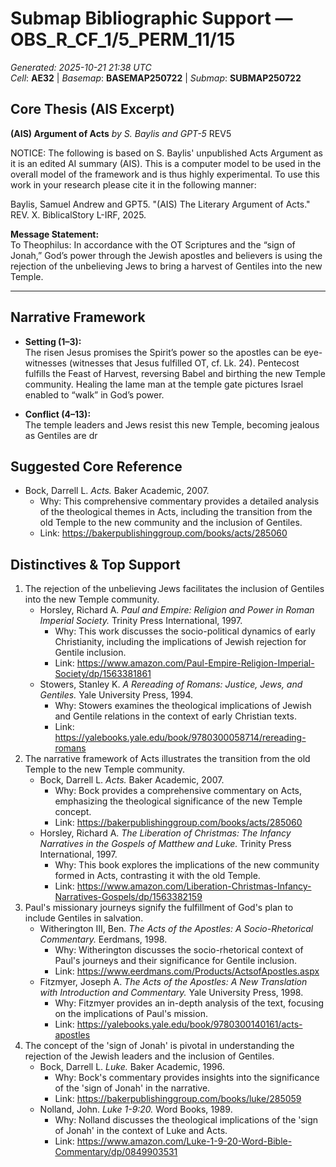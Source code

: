 # Submap Bibliographic Support — OBS_R_CF_1/5_PERM_11/15
_Generated: 2025-10-21 21:38 UTC_  
_Cell_: **AE32**   |   _Basemap_: **BASEMAP250722**   |   _Submap_: **SUBMAP250722**

## Core Thesis (AIS Excerpt)
**(AIS) Argument of Acts**
*by S. Baylis and GPT-5*
REV5

NOTICE: The following is based on S. Baylis' unpublished Acts Argument as it is an edited AI summary (AIS). This is a computer model to be used in the overall model of the framework and is thus highly experimental. To use this work in your research please cite it in the following manner:

Baylis, Samuel Andrew and GPT5. "(AIS) The Literary Argument of Acts." REV. X. BiblicalStory L-IRF, 2025.

**Message Statement:**  
To Theophilus: In accordance with the OT Scriptures and the “sign of Jonah,” God’s power through the Jewish apostles and believers is using the rejection of the unbelieving Jews to bring a harvest of Gentiles into the new Temple.  

---

## Narrative Framework

- **Setting (1–3):**  
  The risen Jesus promises the Spirit’s power so the apostles can be eye-witnesses (witnesses that Jesus fulfilled OT, cf. Lk. 24). Pentecost fulfills the Feast of Harvest, reversing Babel and birthing the new Temple community. Healing the lame man at the temple gate pictures Israel enabled to “walk” in God’s power.  

- **Conflict (4–13):**  
  The temple leaders and Jews resist this new Temple, becoming jealous as Gentiles are dr

## Suggested Core Reference
- Bock, Darrell L. *Acts.* Baker Academic, 2007.
  - Why: This comprehensive commentary provides a detailed analysis of the theological themes in Acts, including the transition from the old Temple to the new community and the inclusion of Gentiles.
  - Link: https://bakerpublishinggroup.com/books/acts/285060

## Distinctives & Top Support
1. The rejection of the unbelieving Jews facilitates the inclusion of Gentiles into the new Temple community.
   - Horsley, Richard A. *Paul and Empire: Religion and Power in Roman Imperial Society.* Trinity Press International, 1997.
     - Why: This work discusses the socio-political dynamics of early Christianity, including the implications of Jewish rejection for Gentile inclusion.
     - Link: https://www.amazon.com/Paul-Empire-Religion-Imperial-Society/dp/1563381861
   - Stowers, Stanley K. *A Rereading of Romans: Justice, Jews, and Gentiles.* Yale University Press, 1994.
     - Why: Stowers examines the theological implications of Jewish and Gentile relations in the context of early Christian texts.
     - Link: https://yalebooks.yale.edu/book/9780300058714/rereading-romans
2. The narrative framework of Acts illustrates the transition from the old Temple to the new Temple community.
   - Bock, Darrell L. *Acts.* Baker Academic, 2007.
     - Why: Bock provides a comprehensive commentary on Acts, emphasizing the theological significance of the new Temple concept.
     - Link: https://bakerpublishinggroup.com/books/acts/285060
   - Horsley, Richard A. *The Liberation of Christmas: The Infancy Narratives in the Gospels of Matthew and Luke.* Trinity Press International, 1997.
     - Why: This book explores the implications of the new community formed in Acts, contrasting it with the old Temple.
     - Link: https://www.amazon.com/Liberation-Christmas-Infancy-Narratives-Gospels/dp/1563382159
3. Paul's missionary journeys signify the fulfillment of God's plan to include Gentiles in salvation.
   - Witherington III, Ben. *The Acts of the Apostles: A Socio-Rhetorical Commentary.* Eerdmans, 1998.
     - Why: Witherington discusses the socio-rhetorical context of Paul's journeys and their significance for Gentile inclusion.
     - Link: https://www.eerdmans.com/Products/ActsofApostles.aspx
   - Fitzmyer, Joseph A. *The Acts of the Apostles: A New Translation with Introduction and Commentary.* Yale University Press, 1998.
     - Why: Fitzmyer provides an in-depth analysis of the text, focusing on the implications of Paul's mission.
     - Link: https://yalebooks.yale.edu/book/9780300140161/acts-apostles
4. The concept of the 'sign of Jonah' is pivotal in understanding the rejection of the Jewish leaders and the inclusion of Gentiles.
   - Bock, Darrell L. *Luke.* Baker Academic, 1996.
     - Why: Bock's commentary provides insights into the significance of the 'sign of Jonah' in the narrative.
     - Link: https://bakerpublishinggroup.com/books/luke/285059
   - Nolland, John. *Luke 1-9:20.* Word Books, 1989.
     - Why: Nolland discusses the theological implications of the 'sign of Jonah' in the context of Luke and Acts.
     - Link: https://www.amazon.com/Luke-1-9-20-Word-Bible-Commentary/dp/0849903531
